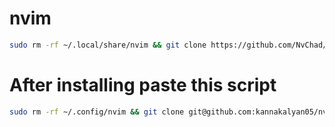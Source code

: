 # nvim
```bash
sudo rm -rf ~/.local/share/nvim && git clone https://github.com/NvChad/NvChad ~/.config/nvim --depth 1 && nvim
```
# After installing paste this script
```bash
sudo rm -rf ~/.config/nvim && git clone git@github.com:kannakalyan05/nvim.git ~/.config/nvim
```
